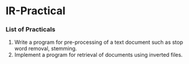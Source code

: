 # IR-Practical

### List of Practicals
1. Write a program for pre-processing of a text document such as stop word removal, stemming.
2. Implement a program for retrieval of documents using inverted files.
